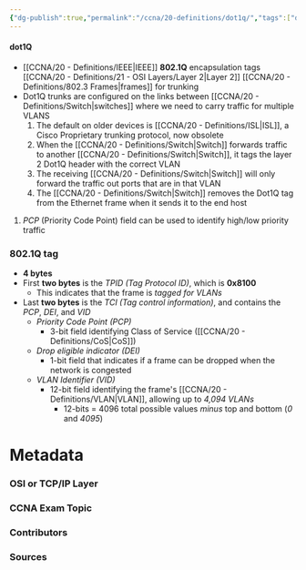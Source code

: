 ```yaml
---
{"dg-publish":true,"permalink":"/ccna/20-definitions/dot1q/","tags":["defs_ccna"]}
---
```


#### dot1Q
- [[CCNA/20 - Definitions/IEEE\|IEEE]] **802.1Q** encapsulation tags [[CCNA/20 - Definitions/21 - OSI Layers/Layer 2\|Layer 2]] [[CCNA/20 - Definitions/802.3 Frames\|frames]] for trunking
- Dot1Q trunks are configured on the links between [[CCNA/20 - Definitions/Switch\|switches]] where we need to carry traffic for multiple VLANS
	1.  The default on older devices is [[CCNA/20 - Definitions/ISL\|ISL]], a Cisco Proprietary trunking protocol, now obsolete
	2.  When the [[CCNA/20 - Definitions/Switch\|Switch]] forwards traffic to another [[CCNA/20 - Definitions/Switch\|Switch]], it tags the layer 2 Dot1Q header with the correct VLAN
	3.  The receiving [[CCNA/20 - Definitions/Switch\|Switch]] will only forward the traffic out ports that are in that VLAN
	4.  The [[CCNA/20 - Definitions/Switch\|Switch]] removes the Dot1Q tag from the Ethernet frame when it sends it to the end host
1. *PCP* (Priority Code Point) field can be used to identify high/low priority traffic

### 802.1Q tag
- **4 bytes**
- First **two bytes** is the *TPID (Tag Protocol ID)*, which is **0x8100**
	- This indicates that the frame is *tagged for VLANs*
- Last **two bytes** is the *TCI (Tag control information)*, and contains the *PCP*, *DEI*, and *VID*
	- *Priority Code Point (PCP)*
		- 3-bit field identifying Class of Service ([[CCNA/20 - Definitions/CoS\|CoS]])
	- *Drop eligible indicator (DEI)*
		- 1-bit field that indicates if a frame can be dropped when the network is congested
	- *VLAN Identifier (VID)*
		- 12-bit field identifying the frame's [[CCNA/20 - Definitions/VLAN\|VLAN]], allowing up to *4,094 VLANs*
			- 12-bits = 4096 total possible values *minus* top and bottom (*0* and *4095*)

# Metadata
### OSI or TCP/IP Layer

### CCNA Exam Topic

### Contributors

### Sources



